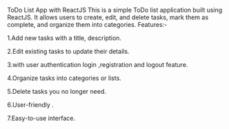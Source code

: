 ToDo List App with ReactJS
This is a simple ToDo list application built using ReactJS. It allows users to create, edit, and delete tasks, mark them as complete, and organize them into categories.
Features:-

1.Add new tasks with a title, description.

2.Edit existing tasks to update their details.

3.with user authentication login ,registration and logout feature.

4.Organize tasks into categories or lists.

5.Delete tasks you no longer need.

6.User-friendly .

7.Easy-to-use interface.
